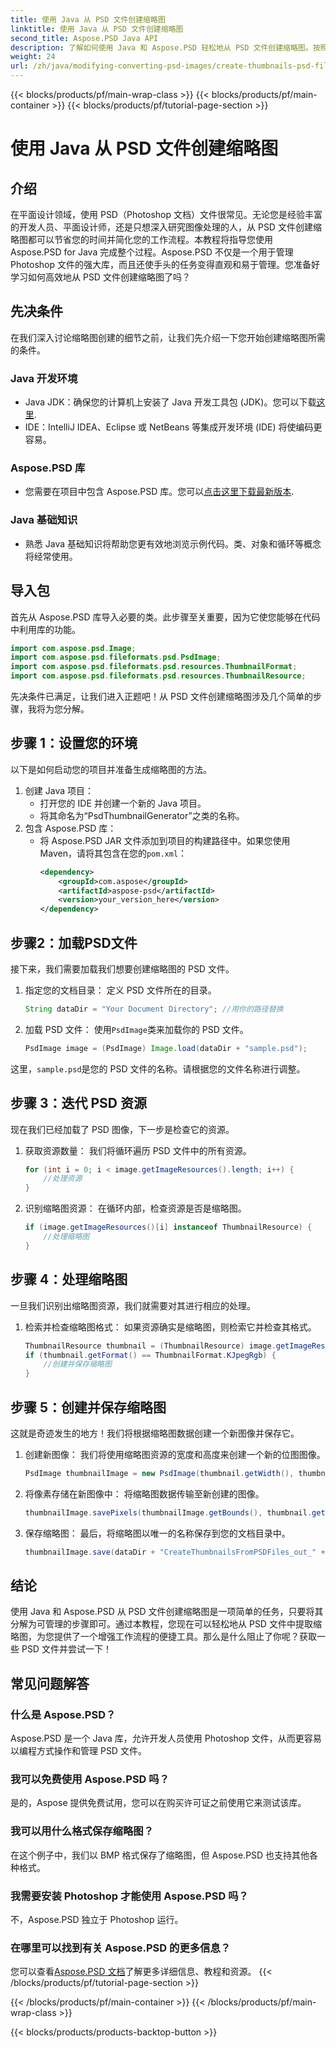 ```yaml
---
title: 使用 Java 从 PSD 文件创建缩略图
linktitle: 使用 Java 从 PSD 文件创建缩略图
second_title: Aspose.PSD Java API
description: 了解如何使用 Java 和 Aspose.PSD 轻松地从 PSD 文件创建缩略图。按照我们的分步指南进行无缝图像处理。
weight: 24
url: /zh/java/modifying-converting-psd-images/create-thumbnails-psd-files/
---
```


{{< blocks/products/pf/main-wrap-class >}}
{{< blocks/products/pf/main-container >}}
{{< blocks/products/pf/tutorial-page-section >}}

# 使用 Java 从 PSD 文件创建缩略图

## 介绍
在平面设计领域，使用 PSD（Photoshop 文档）文件很常见。无论您是经验丰富的开发人员、平面设计师，还是只想深入研究图像处理的人，从 PSD 文件创建缩略图都可以节省您的时间并简化您的工作流程。本教程将指导您使用 Aspose.PSD for Java 完成整个过程。Aspose.PSD 不仅是一个用于管理 Photoshop 文件的强大库，而且还使手头的任务变得直观和易于管理。您准备好学习如何高效地从 PSD 文件创建缩略图了吗？
## 先决条件
在我们深入讨论缩略图创建的细节之前，让我们先介绍一下您开始创建缩略图所需的条件。
### Java 开发环境
-  Java JDK：确保您的计算机上安装了 Java 开发工具包 (JDK)。您可以下载[这里](https://www.oracle.com/java/technologies/javase-jdk11-downloads.html).
- IDE：IntelliJ IDEA、Eclipse 或 NetBeans 等集成开发环境 (IDE) 将使编码更容易。
### Aspose.PSD 库
- 您需要在项目中包含 Aspose.PSD 库。您可以[点击这里下载最新版本](https://releases.aspose.com/psd/java/).
### Java 基础知识
- 熟悉 Java 基础知识将帮助您更有效地浏览示例代码。类、对象和循环等概念将经常使用。
## 导入包
首先从 Aspose.PSD 库导入必要的类。此步骤至关重要，因为它使您能够在代码中利用库的功能。
```java
import com.aspose.psd.Image;
import com.aspose.psd.fileformats.psd.PsdImage;
import com.aspose.psd.fileformats.psd.resources.ThumbnailFormat;
import com.aspose.psd.fileformats.psd.resources.ThumbnailResource;
```
先决条件已满足，让我们进入正题吧！从 PSD 文件创建缩略图涉及几个简单的步骤，我将为您分解。
## 步骤 1：设置您的环境
以下是如何启动您的项目并准备生成缩略图的方法。
1. 创建 Java 项目：
   - 打开您的 IDE 并创建一个新的 Java 项目。
   - 将其命名为“PsdThumbnailGenerator”之类的名称。
2. 包含 Aspose.PSD 库：
   - 将 Aspose.PSD JAR 文件添加到项目的构建路径中。如果您使用 Maven，请将其包含在您的`pom.xml`：
     ```xml
     <dependency>
         <groupId>com.aspose</groupId>
         <artifactId>aspose-psd</artifactId>
         <version>your_version_here</version>
     </dependency>
     ```
## 步骤2：加载PSD文件
接下来，我们需要加载我们想要创建缩略图的 PSD 文件。 
1. 指定您的文档目录：
   定义 PSD 文件所在的目录。
   ```java
   String dataDir = "Your Document Directory"; //用你的路径替换
   ```
2. 加载 PSD 文件：
   使用`PsdImage`类来加载你的 PSD 文件。
   ```java
   PsdImage image = (PsdImage) Image.load(dataDir + "sample.psd");
   ```
这里，`sample.psd`是您的 PSD 文件的名称。请根据您的文件名称进行调整。
## 步骤 3：迭代 PSD 资源
现在我们已经加载了 PSD 图像，下一步是检查它的资源。
1. 获取资源数量：
   我们将循环遍历 PSD 文件中的所有资源。
   ```java
   for (int i = 0; i < image.getImageResources().length; i++) {
       //处理资源
   }
   ```
   
2. 识别缩略图资源：
   在循环内部，检查资源是否是缩略图。
   ```java
   if (image.getImageResources()[i] instanceof ThumbnailResource) {
       //处理缩略图
   }
   ```
## 步骤 4：处理缩略图
一旦我们识别出缩略图资源，我们就需要对其进行相应的处理。
1. 检索并检查缩略图格式：
   如果资源确实是缩略图，则检索它并检查其格式。
   ```java
   ThumbnailResource thumbnail = (ThumbnailResource) image.getImageResources()[i];
   if (thumbnail.getFormat() == ThumbnailFormat.KJpegRgb) {
       //创建并保存缩略图
   }
   ```
## 步骤 5：创建并保存缩略图
这就是奇迹发生的地方！我们将根据缩略图数据创建一个新图像并保存它。
1. 创建新图像：
   我们将使用缩略图资源的宽度和高度来创建一个新的位图图像。
   ```java
   PsdImage thumbnailImage = new PsdImage(thumbnail.getWidth(), thumbnail.getHeight());
   ```
2. 将像素存储在新图像中：
   将缩略图数据传输至新创建的图像。
   ```java
   thumbnailImage.savePixels(thumbnailImage.getBounds(), thumbnail.getThumbnailData());
   ```
3. 保存缩略图：
   最后，将缩略图以唯一的名称保存到您的文档目录中。
   ```java
   thumbnailImage.save(dataDir + "CreateThumbnailsFromPSDFiles_out_" + i + ".bmp");
   ```

## 结论
使用 Java 和 Aspose.PSD 从 PSD 文件创建缩略图是一项简单的任务，只要将其分解为可管理的步骤即可。通过本教程，您现在可以轻松地从 PSD 文件中提取缩略图，为您提供了一个增强工作流程的便捷工具。那么是什么阻止了你呢？获取一些 PSD 文件并尝试一下！
## 常见问题解答
### 什么是 Aspose.PSD？
Aspose.PSD 是一个 Java 库，允许开发人员使用 Photoshop 文件，从而更容易以编程方式操作和管理 PSD 文件。
### 我可以免费使用 Aspose.PSD 吗？
是的，Aspose 提供免费试用，您可以在购买许可证之前使用它来测试该库。
### 我可以用什么格式保存缩略图？
在这个例子中，我们以 BMP 格式保存了缩略图，但 Aspose.PSD 也支持其他各种格式。
### 我需要安装 Photoshop 才能使用 Aspose.PSD 吗？
不，Aspose.PSD 独立于 Photoshop 运行。
### 在哪里可以找到有关 Aspose.PSD 的更多信息？
您可以查看[Aspose.PSD 文档](https://reference.aspose.com/psd/java/)了解更多详细信息、教程和资源。
{{< /blocks/products/pf/tutorial-page-section >}}

{{< /blocks/products/pf/main-container >}}
{{< /blocks/products/pf/main-wrap-class >}}

{{< blocks/products/products-backtop-button >}}
